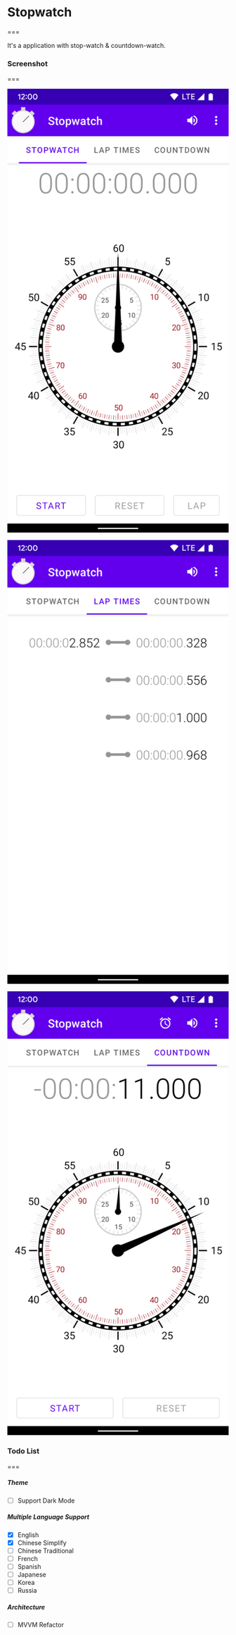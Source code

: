 # Stopwatch
===

It's a application with stop-watch & countdown-watch.

### Screenshot
===

![screenshot](./screenshot/phone/Screenshot_01.png)

![screenshot](./screenshot/phone/Screenshot_02.png)

![screenshot](./screenshot/phone/Screenshot_03.png)

### Todo List
===
##### Theme
- [ ] Support Dark Mode
##### Multiple Language Support
- [x] English
- [x] Chinese Simplify
- [ ] Chinese Traditional
- [ ] French
- [ ] Spanish
- [ ] Japanese
- [ ] Korea
- [ ] Russia
##### Architecture
- [ ] MVVM Refactor